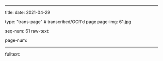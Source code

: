
---

title: 
date: 2021-04-29

type: "trans-page" # transcribed/OCR'd page
page-img: 61.jpg

seq-num: 61
raw-text:

page-num:

---

fulltext: